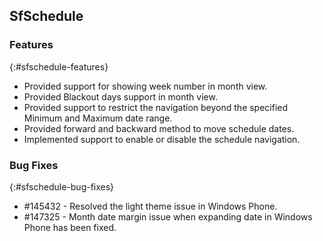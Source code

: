 ## SfSchedule

### Features
{:#sfschedule-features} 

* Provided support for showing week number in month view.
* Provided Blackout days support in month view.
* Provided support to restrict the navigation beyond the specified Minimum and Maximum date range.
* Provided forward and backward method to move schedule dates.
* Implemented support to enable or disable the schedule navigation.

### Bug Fixes
{:#sfschedule-bug-fixes}

* \#145432 - Resolved the light theme issue in Windows Phone.
* \#147325 - Month date margin issue when expanding date in Windows Phone has been fixed.


